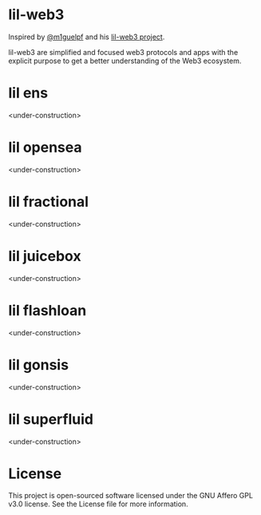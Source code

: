 # lil-web3
Inspired by [@m1guelpf](https://twitter.com/m1guelpf) and his [lil-web3 project](https://github.com/m1guelpf/lil-web3).

lil-web3 are simplified and focused web3 protocols and apps with the explicit purpose to get a better understanding of the Web3 ecosystem.

# lil ens
\<under-construction>

# lil opensea
\<under-construction>

# lil fractional
\<under-construction>

# lil juicebox
\<under-construction>

# lil flashloan
\<under-construction>

# lil gonsis
\<under-construction>

# lil superfluid
\<under-construction>

# License
This project is open-sourced software licensed under the GNU Affero GPL v3.0 license. See the License file for more information.